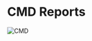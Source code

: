 # CMD Reports 
![CMD](https://user-images.githubusercontent.com/52671428/160271251-273123d6-4b4c-452b-b71a-0eac41a80210.png)
